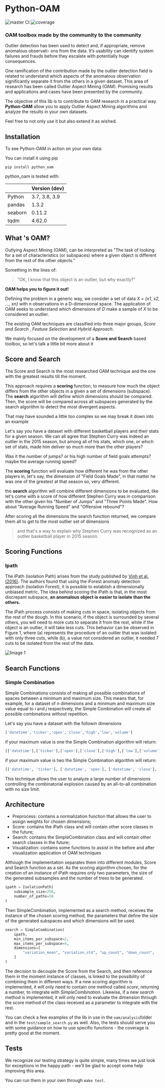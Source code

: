 # Python-OAM
![master CI](https://github.com/rodrigo-fss/python_oam/actions/workflows/github-actions.yml/badge.svg)
![coverage](https://github.com/rodrigo-fss/python_oam/blob/main/.github/badges/coverage_badge.svg)

### OAM toolbox made by the community to the community

Outlier detection has been used to detect and, if appropriate, remove anomalous observati-
ons from the data. It’s usability can identify system failures and frauds before they escalate
with potentially huge consequences.

One ramification of the contribution made by the outlier detection field is related
to understand which aspects of the anomalous observation significantly separate it from
the others in a given dataset. This area of research has been
called Outlier Aspect Mining (OAM). Promising results and applications and cases have
been presented by the community.

The objective of this lib is to contribute to OAM research in a practical way. **Python-OAM** allow
you to apply Outlier Aspect Mining algorithms and analyze the results in your own
datasets.

Feel free to not only use it but also extend it as wished.


Installation
---

To see Python-OAM in action on your own data:

You can install it using pip
```
pip install python_oam
```

python_oam is tested with:

|                     | Version (dev)  |
|---------------------|----------------|
| Python              | 3.7, 3.8, 3.9  |
| pandas              | 1.3.2          |
| seaborn             | 0.11.2         |
| tqdm                | 4.62.0         |

What 's OAM?
---
Outlying Aspect Mining (OAM), can be interpreted as "The task of looking for a set of
characteristics (or subspaces) where a given object is different from the rest of the other objects."

Something in the lines of:

> "OK, I know that this object is an outlier, but why exactly?"

**OAM helps you to figure it out!**

Defining the problem in a generic way, we consider a set of data
*X = {x1, x2, ..., xn}* with n observations in a D-dimensional space. The application of
OAM seeks to understand which dimensions of *D* make a sample of *X* to be considered
an outlier.

The existing OAM techniques are classified into three major groups,
*Score and Search* , *Feature Selection* and *Hybrid Approach*.

We mainly focused on the development of a **Score and Search** based toolbox,
so let's talk a little bit more about it

Score and Search
---
The Score and Search is the most researched OAM technique and the one with the greatest results till the moment.

This approach requires a **scoring** function, to measure how much the object differs from the other objects in a
given a set of dimensions (subspace).
The **search** algorithm will define which dimensions should be compared.
Then, the score will be compared across all subspaces generated by the search algorithm to detect the most divergent aspects.

That may have sounded a little too complex so we may break it down into an example

Let's say you have a dataset with different basketball players and their stats for a given season.
We can all agree that Stephen Curry was indeed an outlier in the 2015 season, but among all of
his stats, which one, or which set of stats, made him deliver so much more than the other players?

Was it the number of jumps? or his high number of field goals attempts? maybe the average running speed?

The **scoring** function will evaluate how different he was from the other players in, let's say,
the dimension of "Field Goals Made", in that matter he was one of the greatest at that season so, very different.

the **search** algorithm will combine different dimensions to be evaluated, like
let's come with a score of how different Stephen Curry was in comparison with the other
given his "Number of Jumps" and "Three Points Made". How about "Average Running Speed" and
"Offensive rebound"?

After scoring all the dimensions the search function returned, we compare them all
to get to the most outlier set of dimensions
> and that's a way to explain why Stephen Curry was recognized as an outlier basketball player in 2015 season.

Scoring Functions
---
### Ipath

The iPath (isolation Path) arises from the study published by
[Vinh et al. (2016)](https://link.springer.com/article/10.1007/s10618-016-0453-2).
The authors found that using the iForest anomaly detection approach (isolation
Forest), it is possible to establish a dimensionally unbiased metric. The idea behind scoring the
iPath is that, in the most discrepant subspace, **an anomalous object is easier to isolate than the others.**

The iPath process consists of making cuts in space, isolating objects from the rest
of the dough. In this scenario, if the object is surrounded by several others, you will need to
more cuts to separate it from the rest, while if the object is an outlier, it will take
less cuts. This behavior can be observed in Figure 1, where (a) represents the
procedure of an outlier that was isolated with only three cuts, while (b), a value
not considered an outlier, it needed 7 cuts to be isolated from the rest of the data.

![Image 1](https://i.postimg.cc/3w3Kwd5Q/ipath.png)


Search Functions
---
### Simple Combination

Simple Combinations consists of making all possible combinations of spaces between
a minimum and maximum size. This means that, for example, for a dataset of
*n* dimensions and a minimum and maximum size value equal to *i* and *j* respectively, the Simple
Combination will create all possible combinations without repetition.

Let's say you have a dataset with the followin dimensions
```python
['datetime','ticker','open','close','high','low','volume']
```

if your maximum value is one the Simple Combination algorithm will return:
```python
[['datetime'],['ticker'],['open'],['close'],['high'],['low'],['volume']]
```
if your maximum value is two the Simple Combination algorithm will return:
```python
[['datetime', 'ticker'], ['datetime', 'open'], ['datetime', 'close'], ['datetime', 'high'], ...]
```
This technique allows the user to analyze a large number of dimensions
controlling the combinatorial explosion caused by an all-to-all combination with no size limit.

Architecture
---

- Preprocess: contains a normalization function that allows the user to assign
weights for chosen dimensions;
- Score: contains the iPath class and will contain other score classes in the future;
- Search: contains the SimpleCombination class and will contain other search classes
in the future;
- Visualization: contains some functions to assist in the before and after visualization
application of OAM techniques

Although the implementation separates them into different modules, Score and Search
function as a set. As the scoring algorithm chosen, for the creation of
an instance of iPath requires only two parameters, the size of the generated subsamples
and the number of trees to be generated.

```python
ipath = IsolationPath(
    subsample_size=256,
    number_of_paths=50
)
```

Then SimpleCombination, implemented as a search method, receives the instance of the chosen scoring method,
the parameters that define the size of the generated subspaces and which dimensions will be used.

```python
search = SimpleCombination(
    ipath,
    min_items_per_subspace=2,
    max_items_per_subspace=4,
    dimensions=[
        "variation_mean", "variation_std", "up_count", "down_count",
    ]
)
```

The decision to decouple the Score from the Search, and then reference them in the moment
instance of classes, is linked to the possibility of combining them in different ways.
If a new scoring algorithm is implemented, it will only need to contain one
method called *score*, returning a number, to integrate with *SimpleCombination*.
Likewise, if a new *search* method is implemented, it will only need to
evaluate the dimension through the score method of the class received as a parameter to
integrate with the rest.

You can check a few examples of the lib in use in the ```oam/analysis```folder
and in the ```test/sample_search.py``` as well. Also, the tests should serve you
with some guidance on how to use specific functions - the coverage is pretty good
at the moment.

Tests
---
We recognize our testing strategy is quite simple, many times we just look for
exceptions in the happy path - we'll be glad to accept some help improving this area.

You can run them in your own through
```make test```.

